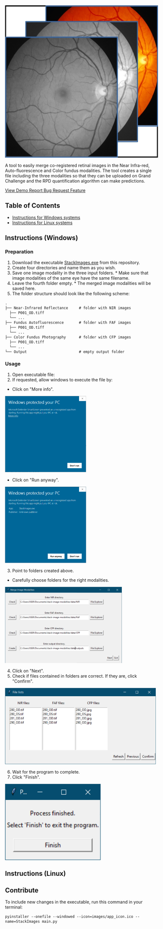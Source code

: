 
<p align="center">
  <img height="500" src="images/Icon.jpg">
</p>
    A tool to easily merge co-registered retinal images in the Near Infra-red, Auto-fluorescence and Color fundus modalities. The tool creates a single file including the three modalities so that they can be uploaded on Grand Challenge and the RPD quantification algorithm can make predictions.

[ View Demo ](https://github.com/ordnalessa/stack-image-modalities) 
[ Report Bug ](https://github.com/ordnalessa/stack-image-modalities/issues) 
[ Request Feature ](https://github.com/ordnalessa/stack-image-modalities/issues) 



## Table of Contents

* [Instructions for Windows systems](#instructions-Windows)
* [Instructions for Linux systems](#instructions-linux)




## Instructions (Windows)

### Preparation

1. Download the executable [StackImages.exe](https://github.com/ordnalessa/stack-image-modalities/raw/main/StackImages.exe) from this repository.
1. Create four directories and name them as you wish.
  1. Save one image modality in the three input folders. 
    * Make sure that image modalities of the same eye have the same filename.
  1. Leave the fourth folder empty. 
    * The merged image modalities will be saved here.
  1. The folder structure should look like the following scheme:
```
.
├── Near-Infrared Reflectance     # folder with NIR images
  ├── P001_OD.tiff
  └── ...
├── Fundus Autofluorescence       # folder with FAF images
  ├── P001_OD.tiff
  └── ...
├── Color Fundus Photography      # folder with CFP images 
  ├── P001_OD.tiff
  └── ...
└── Output                        # empty output folder
```

### Usage

1. Open executable file:
2. If requested, allow windows to execute the file by:
 * Click on "More info".

<p align="left">
  <img height="250" src="images/win-screen1.PNG">
</p> 
    
 * Click on "Run anyway".
 
<p align="left">
  <img height="250" src="images/win-screen2.PNG">
</p> 

3. Point to folders created above.
  * Carefully choose folders for the right modalities.
  
<p align="left">
  <img height="250" src="images/win-screen4.PNG">
</p>    

4. Click on "Next".
5. Check if files contained in folders are correct. If they are, click "Confirm".

<p align="left">
  <img height="250" src="images/win-screen5.PNG">
</p>  

6. Wait for the program to complete.
7. Click "Finish".

<p align="left">
  <img height="250" src="images/win-screen6.PNG">
</p>  

## Instructions (Linux)

## Contribute

To include new changes in the executable, run this command in your terminal:

```
pyinstaller --onefile --windowed --icon=images/app_icon.ico --name=StackImages main.py 
```
